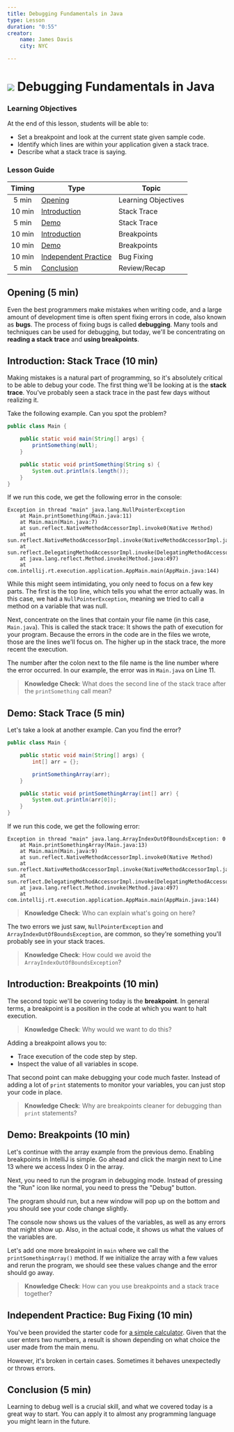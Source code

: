 ```yaml
---
title: Debugging Fundamentals in Java
type: Lesson
duration: "0:55"
creator:
    name: James Davis
    city: NYC

---
```


# ![](https://ga-dash.s3.amazonaws.com/production/assets/logo-9f88ae6c9c3871690e33280fcf557f33.png) Debugging Fundamentals in Java

### Learning Objectives
At the end of this lesson, students will be able to:
* Set a breakpoint and look at the current state given sample code.
* Identify which lines are within your application given a stack trace.
* Describe what a stack trace is saying.

### Lesson Guide

| Timing  | Type  | Topic  |
|:-:|---|---|
| 5 min  | [Opening](#opening-5-min)  | Learning Objectives |
| 10 min  | [Introduction](#introduction-stack-trace-10-min)  | Stack Trace |
| 5 min  | [Demo](#demo-stack-trace-5-min)  | Stack Trace |
| 10 min  | [Introduction](#introduction-breakpoints-10-min)  | Breakpoints |
| 10 min  | [Demo](#demo-breakpoints-10-min)  | Breakpoints |
| 10 min  | [Independent Practice](#independent-practice-bug-fixing-10-min)  | Bug Fixing |
| 5 min  | [Conclusion](#conclusion-5-min)  | Review/Recap |

## Opening (5 min)

Even the best programmers make mistakes when writing code, and a large amount of development time is often spent fixing errors in code, also known as **bugs**. The process of fixing bugs is called **debugging**. Many tools and techniques can be used for debugging, but today, we'll be concentrating on **reading a stack trace** and **using breakpoints**.

## Introduction: Stack Trace (10 min)

Making mistakes is a natural part of programming, so it's absolutely critical to be able to debug your code. The first thing we'll be looking at is the **stack trace**. You've probably seen a stack trace in the past few days without realizing it.

Take the following example. Can you spot the problem?

```java
public class Main {

    public static void main(String[] args) {
        printSomething(null);
    }

    public static void printSomething(String s) {
        System.out.println(s.length());
    }
}
```

If we run this code, we get the following error in the console:

```
Exception in thread "main" java.lang.NullPointerException
	at Main.printSomething(Main.java:11)
	at Main.main(Main.java:7)
	at sun.reflect.NativeMethodAccessorImpl.invoke0(Native Method)
	at sun.reflect.NativeMethodAccessorImpl.invoke(NativeMethodAccessorImpl.java:62)
	at sun.reflect.DelegatingMethodAccessorImpl.invoke(DelegatingMethodAccessorImpl.java:43)
	at java.lang.reflect.Method.invoke(Method.java:497)
	at com.intellij.rt.execution.application.AppMain.main(AppMain.java:144)
```

While this might seem intimidating, you only need to focus on a few key parts. The first is the top line, which tells you what the error actually was. In this case, we had a `NullPointerException`, meaning we tried to call a method on a variable that was null.

Next, concentrate on the lines that contain your file name (in this case, `Main.java`). This is called the stack trace: It shows the path of execution for your program. Because the errors in the code are in the files we wrote, those are the lines we'll focus on. The higher up in the stack trace, the more recent the execution.

The number after the colon next to the file name is the line number where the error occurred. In our example, the error was in `Main.java` on Line 11.

> **Knowledge Check**: What does the second line of the stack trace after the `printSomething` call mean?

## Demo: Stack Trace (5 min)

Let's take a look at another example. Can you find the error?

```java
public class Main {

    public static void main(String[] args) {
        int[] arr = {};

        printSomethingArray(arr);
    }

    public static void printSomethingArray(int[] arr) {
        System.out.println(arr[0]);
    }
}
```

If we run this code, we get the following error:

```
Exception in thread "main" java.lang.ArrayIndexOutOfBoundsException: 0
	at Main.printSomethingArray(Main.java:13)
	at Main.main(Main.java:9)
	at sun.reflect.NativeMethodAccessorImpl.invoke0(Native Method)
	at sun.reflect.NativeMethodAccessorImpl.invoke(NativeMethodAccessorImpl.java:62)
	at sun.reflect.DelegatingMethodAccessorImpl.invoke(DelegatingMethodAccessorImpl.java:43)
	at java.lang.reflect.Method.invoke(Method.java:497)
	at com.intellij.rt.execution.application.AppMain.main(AppMain.java:144)
```

> **Knowledge Check**: Who can explain what's going on here?

The two errors we just saw, `NullPointerException` and `ArrayIndexOutOfBoundsException`, are common, so they're something you'll probably see in your stack traces.

> **Knowledge Check**: How could we avoid the `ArrayIndexOutOfBoundsException`?

## Introduction: Breakpoints (10 min)

The second topic we'll be covering today is the **breakpoint**. In general terms, a breakpoint is a position in the code at which you want to halt execution.

> **Knowledge Check**: Why would we want to do this?

Adding a breakpoint allows you to:
- Trace execution of the code step by step.
- Inspect the value of all variables in scope.

That second point can make debugging your code much faster. Instead of adding a lot of `print` statements to monitor your variables, you can just stop your code in place.

> **Knowledge Check**: Why are breakpoints cleaner for debugging than `print` statements?

## Demo: Breakpoints (10 min)

Let's continue with the array example from the previous demo. Enabling breakpoints in IntelliJ is simple. Go ahead and click the margin next to Line 13 where we access Index 0 in the array.

Next, you need to run the program in debugging mode. Instead of pressing the "Run" icon like normal, you need to press the "Debug" button.

The program should run, but a new window will pop up on the bottom and you should see your code change slightly.

The console now shows us the values of the variables, as well as any errors that might show up. Also, in the actual code, it shows us what the values of the variables are.

Let's add one more breakpoint in `main` where we call the `printSomethingArray()` method. If we initialize the array with a few values and rerun the program, we should see these values change and the error should go away.

> **Knowledge Check**: How can you use breakpoints and a stack trace together?

## Independent Practice: Bug Fixing (10 min)

You've been provided the starter code for [a simple calculator](starter-code). Given that the user enters two numbers, a result is shown depending on what choice the user made from the main menu.

However, it's broken in certain cases. Sometimes it behaves unexpectedly or throws errors.

## Conclusion (5 min)

Learning to debug well is a crucial skill, and what we covered today is a great way to start. You can apply it to almost any programming language you might learn in the future.
